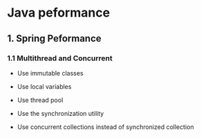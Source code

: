 # Java peformance

## 1. Spring Peformance

### 1.1 Multithread and Concurrent

- Use immutable classes

- Use local variables

- Use thread pool

- Use the synchronization utility

- Use concurrent collections instead of synchronized collection
